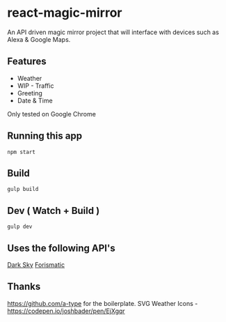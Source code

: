 # react-magic-mirror
An API driven magic mirror project that will interface with devices such as Alexa & Google Maps.

## Features

* Weather
* WIP - Traffic
* Greeting
* Date & Time

Only tested on Google Chrome

## Running this app
`npm start`

## Build
`gulp build`

## Dev ( Watch + Build )
`gulp dev`

## Uses the following API's

[Dark Sky](https://darksky.net)
[Forismatic](http://forismatic.com/en/)

## Thanks
https://github.com/a-type for the boilerplate.
SVG Weather Icons - https://codepen.io/joshbader/pen/EjXgqr